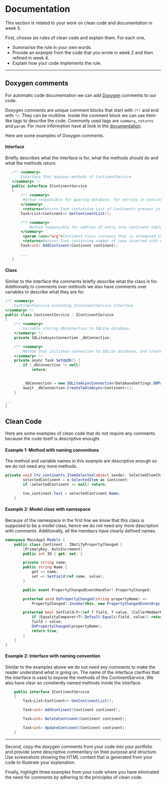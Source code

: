 # Documentation

This section is related to your work on clean code and documentation in week 5.

First, choose six rules of clean code and explain them. For each one,

* Summarise the rule in your own words.
* Provide an example from the code that you wrote in week 2 and then refined in week 4.
* Explain how your code implements the rule. 

___
## Doxygen comments
For automatic code documentation we can add [Doxygen](https://www.doxygen.nl/) comments to our code.

Doxygen comments are unique comment blocks that start with `/*!` and end with `*/`. They can be multiline.
Inside the comment block we can use html-like tags to describe the code. Commonly used tags are `summary`, `returns` and `param`. For more information have at look in the [documentation](https://www.doxygen.nl/manual/index.html).

Here are some examples of Doxygen comments.

#### Interface
Briefly describes what the interface is for, what the methods should do and what the methods return.
```csharp
   /*! <summary>
       Interface that exposes methods of ContinentService
   </summary> */
   public interface IContinentService
   {
       /*! <summary>
        Method responsible for quering database, for entries in Continent table
       </summary> 
        <returns>Returns Task containing List of Continents present in the database.</returns>*/
       Task<List<Continent>> GetContinentList();

       /*! <summary>
           Method responsible for addtion of entry into Continent table.
       </summary> 
        <param name="org">Continent class instance that is attempted to be inserted into Continent table.</param>
        <returns>Returns Task containing number of rows inserted into Continent table.</returns> */
       Task<int> AddContinent(Continent continent);

       ...
   }
```

#### Class
Similar to the interface the comments briefly describe what the class is for. Additionally to comments over methods we also have comments over variables to describe what they are for.
```csharp
/*! <summary>
    ContinentService extending IContinentService Interface
</summary> */
public class ContinentService : IContinentService
{
    /*! <summary>
        Variable storing dbConnection to SQLite database.
    </summary> */
    private SQLiteAsyncConnection _dbConnection;

    /*! <summary>
        Method that initiates connection to SQLite database, and creates Continent class table, if none is present.
    </summary> */
    private async Task SetUpDb() {
        if (_dbConnection != null)
            return;
        

        _dbConnection = new SQLiteAsyncConnection(DatabaseSettings.DBPath, DatabaseSettings.Flags);
        await _dbConnection.CreateTableAsync<Continent>();
    }

...
}
```

## Clean Code
Here are some examples of clean code that do not require any comments because the code itself is descriptive enought.

#### Example 1: Method with naming conventions
The method and variable names in this example are descriptive enough so we do not need any more methods.

```csharp
private void ltv_continents_ItemSelected(object sender, SelectedItemChangedEventArgs e) {
        selectedContinent = e.SelectedItem as Continent;
        if (selectedContinent == null) return;

        txe_continent.Text = selectedContinent.Name;
    }
```

#### Example 2: Model class with namespace
Because of the namespace in the first line we know that this class is supposed to be a model class, hence we do not need any more description with comments. Additionally, all the members have clearly defined names.

```csharp
namespace MauiApp1.Models {
    public class Continent : INotifyPropertyChanged {
        [PrimaryKey, AutoIncrement]
        public int ID { get; set; }

        private string name;
        public string Name {
            get => name;
            set => SetField(ref name, value);
        }

        public event PropertyChangedEventHandler? PropertyChanged;

        protected void OnPropertyChanged(string propertyName) =>
            PropertyChanged?.Invoke(this, new PropertyChangedEventArgs(propertyName));

        protected bool SetField<T>(ref T field, T value, [CallerMemberName] string propertyName = "") {
            if (EqualityComparer<T>.Default.Equals(field, value)) return false;
            field = value;
            OnPropertyChanged(propertyName);
            return true;
        }
    }
}
```

#### Example 2: Interface with naming convention
Similar to the examples above we do not need any comments to make the reader understand what is going on. The name of the interface clarifies that the interface is used to expose the methods of the ContinentService. We also have clear an consitently named methods inside the interface.

```csharp
    public interface IContinentService
    {
        Task<List<Continent>> GetContinentList();

        Task<int> AddContinent(Continent continent);

        Task<int> DeleteContinent(Continent continent);

        Task<int> UpdateContinent(Continent continent);
    }
```

___

Second, copy the doxygen comments from your code into your portfolio and provide some 
descriptive commentary on their purpose and structure. Use screenshots showing the HTML 
content that is generated from your code to illustrate your explanation.

Finally, highlight three examples from your code where you have eliminated the need
for comments by adhering to the principles of clean code.
 
